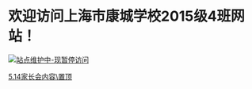 # 欢迎访问上海市康城学校2015级4班网站！

[![站点维护中-现暂停访问](https://img.shields.io/badge/%E7%AB%99%E7%82%B9%E7%BB%B4%E6%8A%A4%E4%B8%AD-%E7%8E%B0%E6%9A%82%E5%81%9C%E8%AE%BF%E9%97%AE-red?logo=ifixit&style=for-the-badge)]()


[5.14家长会内容\置顶](Announcement/yi-qing-an-pai/)

